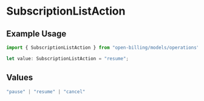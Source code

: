 # SubscriptionListAction

## Example Usage

```typescript
import { SubscriptionListAction } from "open-billing/models/operations";

let value: SubscriptionListAction = "resume";
```

## Values

```typescript
"pause" | "resume" | "cancel"
```